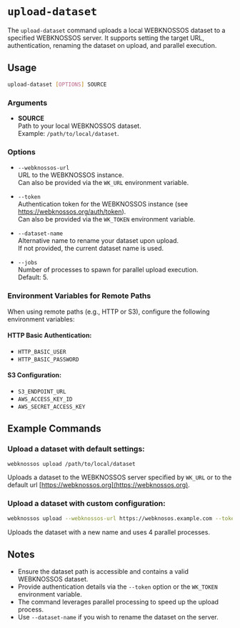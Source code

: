 # `upload-dataset`

The `upload-dataset` command uploads a local WEBKNOSSOS dataset to a specified WEBKNOSSOS server. It supports setting the target URL, authentication, renaming the dataset on upload, and parallel execution.

## Usage

```bash
upload-dataset [OPTIONS] SOURCE
```

### Arguments

- **SOURCE**  
    Path to your local WEBKNOSSOS dataset.  
    Example: `/path/to/local/dataset`.

### Options

- `--webknossos-url`  
    URL to the WEBKNOSSOS instance.  
    Can also be provided via the `WK_URL` environment variable. 

- `--token`  
    Authentication token for the WEBKNOSSOS instance (see https://webknossos.org/auth/token).  
    Can also be provided via the `WK_TOKEN` environment variable.

- `--dataset-name`  
    Alternative name to rename your dataset upon upload.  
    If not provided, the current dataset name is used.

- `--jobs`  
    Number of processes to spawn for parallel upload execution.  
    Default: 5.

### Environment Variables for Remote Paths

When using remote paths (e.g., HTTP or S3), configure the following environment variables:

#### HTTP Basic Authentication:
- `HTTP_BASIC_USER`  
- `HTTP_BASIC_PASSWORD`

#### S3 Configuration:
- `S3_ENDPOINT_URL`  
- `AWS_ACCESS_KEY_ID`  
- `AWS_SECRET_ACCESS_KEY`

## Example Commands

### Upload a dataset with default settings:
```bash
webknossos upload /path/to/local/dataset
```
Uploads a dataset to the WEBKNOSSOS server specified by `WK_URL` or to the default url [https://webknossos.org](https://webknossos.org).

### Upload a dataset with custom configuration:
```bash
webknossos upload --webknossos-url https://webknosos.example.com --token YOUR_TOKEN --dataset-name new_name --jobs 4 /path/to/local/dataset
```
Uploads the dataset with a new name and uses 4 parallel processes.

## Notes

- Ensure the dataset path is accessible and contains a valid WEBKNOSSOS dataset.
- Provide authentication details via the `--token` option or the `WK_TOKEN` environment variable.
- The command leverages parallel processing to speed up the upload process.
- Use `--dataset-name` if you wish to rename the dataset on the server.
